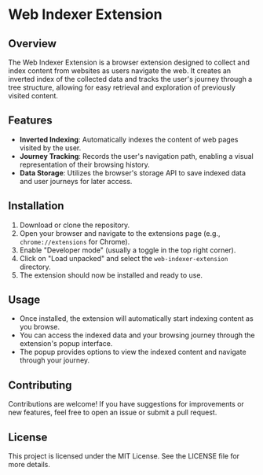 # Web Indexer Extension

## Overview
The Web Indexer Extension is a browser extension designed to collect and index content from websites as users navigate the web. It creates an inverted index of the collected data and tracks the user's journey through a tree structure, allowing for easy retrieval and exploration of previously visited content.

## Features
- **Inverted Indexing**: Automatically indexes the content of web pages visited by the user.
- **Journey Tracking**: Records the user's navigation path, enabling a visual representation of their browsing history.
- **Data Storage**: Utilizes the browser's storage API to save indexed data and user journeys for later access.

## Installation
1. Download or clone the repository.
2. Open your browser and navigate to the extensions page (e.g., `chrome://extensions` for Chrome).
3. Enable "Developer mode" (usually a toggle in the top right corner).
4. Click on "Load unpacked" and select the `web-indexer-extension` directory.
5. The extension should now be installed and ready to use.

## Usage
- Once installed, the extension will automatically start indexing content as you browse.
- You can access the indexed data and your browsing journey through the extension's popup interface.
- The popup provides options to view the indexed content and navigate through your journey.

## Contributing
Contributions are welcome! If you have suggestions for improvements or new features, feel free to open an issue or submit a pull request.

## License
This project is licensed under the MIT License. See the LICENSE file for more details.